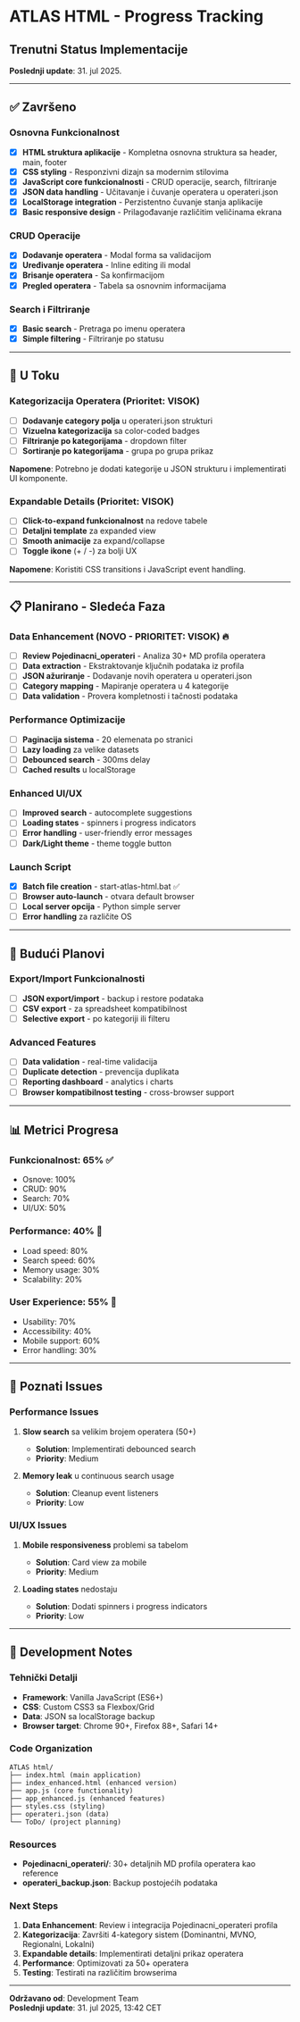 # ATLAS HTML - Progress Tracking

## Trenutni Status Implementacije
**Poslednji update**: 31. jul 2025.

---

## ✅ Završeno

### Osnovna Funkcionalnost
- [x] **HTML struktura aplikacije** - Kompletna osnovna struktura sa header, main, footer
- [x] **CSS styling** - Responzivni dizajn sa modernim stilovima
- [x] **JavaScript core funkcionalnosti** - CRUD operacije, search, filtriranje
- [x] **JSON data handling** - Učitavanje i čuvanje operatera u operateri.json
- [x] **LocalStorage integration** - Perzistentno čuvanje stanja aplikacije
- [x] **Basic responsive design** - Prilagođavanje različitim veličinama ekrana

### CRUD Operacije
- [x] **Dodavanje operatera** - Modal forma sa validacijom
- [x] **Uređivanje operatera** - Inline editing ili modal
- [x] **Brisanje operatera** - Sa konfirmacijom
- [x] **Pregled operatera** - Tabela sa osnovnim informacijama

### Search i Filtriranje
- [x] **Basic search** - Pretraga po imenu operatera
- [x] **Simple filtering** - Filtriranje po statusu

---

## 🚧 U Toku

### Kategorizacija Operatera (Prioritet: VISOK)
- [ ] **Dodavanje category polja** u operateri.json strukturi
- [ ] **Vizuelna kategorizacija** sa color-coded badges
- [ ] **Filtriranje po kategorijama** - dropdown filter
- [ ] **Sortiranje po kategorijama** - grupa po grupa prikaz

**Napomene**: Potrebno je dodati kategorije u JSON strukturu i implementirati UI komponente.

### Expandable Details (Prioritet: VISOK)
- [ ] **Click-to-expand funkcionalnost** na redove tabele
- [ ] **Detaljni template** za expanded view
- [ ] **Smooth animacije** za expand/collapse
- [ ] **Toggle ikone** (+ / -) za bolji UX

**Napomene**: Koristiti CSS transitions i JavaScript event handling.

---

## 📋 Planirano - Sledeća Faza

### Data Enhancement (NOVO - PRIORITET: VISOK) 🔥
- [ ] **Review Pojedinacni_operateri** - Analiza 30+ MD profila operatera
- [ ] **Data extraction** - Ekstraktovanje ključnih podataka iz profila
- [ ] **JSON ažuriranje** - Dodavanje novih operatera u operateri.json
- [ ] **Category mapping** - Mapiranje operatera u 4 kategorije
- [ ] **Data validation** - Provera kompletnosti i tačnosti podataka

### Performance Optimizacije
- [ ] **Paginacija sistema** - 20 elemenata po stranici
- [ ] **Lazy loading** za velike datasets
- [ ] **Debounced search** - 300ms delay
- [ ] **Cached results** u localStorage

### Enhanced UI/UX
- [ ] **Improved search** - autocomplete suggestions
- [ ] **Loading states** - spinners i progress indicators
- [ ] **Error handling** - user-friendly error messages
- [ ] **Dark/Light theme** - theme toggle button

### Launch Script
- [x] **Batch file creation** - start-atlas-html.bat ✅
- [ ] **Browser auto-launch** - otvara default browser
- [ ] **Local server opcija** - Python simple server
- [ ] **Error handling** za različite OS

---

## 🔮 Budući Planovi

### Export/Import Funkcionalnosti
- [ ] **JSON export/import** - backup i restore podataka
- [ ] **CSV export** - za spreadsheet kompatibilnost
- [ ] **Selective export** - po kategoriji ili filteru

### Advanced Features
- [ ] **Data validation** - real-time validacija
- [ ] **Duplicate detection** - prevencija duplikata
- [ ] **Reporting dashboard** - analytics i charts
- [ ] **Browser kompatibilnost testing** - cross-browser support

---

## 📊 Metrici Progresa

### Funkcionalnost: 65% ✅
- Osnove: 100%
- CRUD: 90%
- Search: 70%
- UI/UX: 50%

### Performance: 40% 🚧
- Load speed: 80%
- Search speed: 60%
- Memory usage: 30%
- Scalability: 20%

### User Experience: 55% 🚧
- Usability: 70%
- Accessibility: 40%
- Mobile support: 60%
- Error handling: 30%

---

## 🐛 Poznati Issues

### Performance Issues
1. **Slow search** sa velikim brojem operatera (50+)
   - **Solution**: Implementirati debounced search
   - **Priority**: Medium

2. **Memory leak** u continuous search usage
   - **Solution**: Cleanup event listeners
   - **Priority**: Low

### UI/UX Issues
1. **Mobile responsiveness** problemi sa tabelom
   - **Solution**: Card view za mobile
   - **Priority**: Medium

2. **Loading states** nedostaju
   - **Solution**: Dodati spinners i progress indicators
   - **Priority**: Low

---

## 📝 Development Notes

### Tehnički Detalji
- **Framework**: Vanilla JavaScript (ES6+)
- **CSS**: Custom CSS3 sa Flexbox/Grid
- **Data**: JSON sa localStorage backup
- **Browser target**: Chrome 90+, Firefox 88+, Safari 14+

### Code Organization
```
ATLAS html/
├── index.html (main application)
├── index_enhanced.html (enhanced version)
├── app.js (core functionality)
├── app_enhanced.js (enhanced features)
├── styles.css (styling)
├── operateri.json (data)
└── ToDo/ (project planning)
```

### Resources
- **Pojedinacni_operateri/**: 30+ detaljnih MD profila operatera kao reference
- **operateri_backup.json**: Backup postojećih podataka

### Next Steps
1. **Data Enhancement**: Review i integracija Pojedinacni_operateri profila
2. **Kategorizacija**: Završiti 4-kategory sistem (Dominantni, MVNO, Regionalni, Lokalni)
3. **Expandable details**: Implementirati detaljni prikaz operatera
4. **Performance**: Optimizovati za 50+ operatera
5. **Testing**: Testirati na različitim browserima

---

**Održavano od**: Development Team  
**Poslednji update**: 31. jul 2025, 13:42 CET